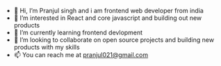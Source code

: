 - 👋 Hi, I’m Pranjul singh and i am frontend web developer from india
- 👀 I’m interested in React and core javascript and building out new products
- 🌱 I’m currently learning frontend devlopment
- 💞️ I’m looking to collaborate on open source projects and building new products with my skills 
- 📫 You can reach me at pranjul021@gmail.com


<!---
winner021/winner021 is a ✨ special ✨ repository because its `README.md` (this file) appears on your GitHub profile.
You can click the Preview link to take a look at your changes.
--->
